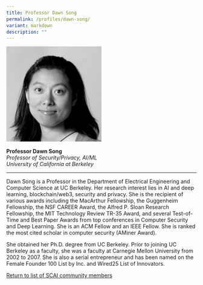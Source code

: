 ```yaml
---
title: Professor Dawn Song
permalink: /profiles/dawn-song/
variant: markdown
description: ""
---
```

<div style="width:50%"><img src="/images/People/dawn_song.jpeg" alt="Professor Dawn Song"></div>

**Professor Dawn Song**<br>*Professor of Security/Privacy, AI/ML*<br>*University of California at Berkeley*<br>

---

Dawn Song is a Professor in the Department of Electrical Engineering and Computer Science at UC Berkeley. Her research interest lies in AI and deep learning, blockchain/web3, security and privacy. She is the recipient of various awards including the MacArthur Fellowship, the Guggenheim Fellowship, the NSF CAREER Award, the Alfred P. Sloan Research Fellowship, the MIT Technology Review TR-35 Award, and several Test-of-Time and Best Paper Awards from top conferences in Computer Security and Deep Learning. She is an ACM Fellow and an IEEE Fellow. She is ranked the most cited scholar in computer security (AMiner Award). 

She obtained her Ph.D. degree from UC Berkeley. Prior to joining UC Berkeley as a faculty, she was a faculty at Carnegie Mellon University from 2002 to 2007. She is also a serial entrepreneur and has been named on the Female Founder 100 List by Inc. and Wired25 List of Innovators.

[Return to list of SCAI community members](/community)